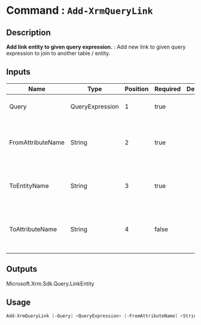 ﻿# Command : `Add-XrmQueryLink` 

## Description

**Add link entity to given query expression.** : Add new link to given query expression to join to another table / entity.

## Inputs

Name|Type|Position|Required|Default|Description
----|----|--------|--------|-------|-----------
Query|QueryExpression|1|true||QueryExpression where condition should be add.
FromAttributeName|String|2|true||Gets or sets the logical name of the attribute of the entity that you are linking from.
ToEntityName|String|3|true||Gets or sets the logical name of the entity that you are linking to.
ToAttributeName|String|4|false||Gets or sets the logical name of the attribute of the entity that you are linking to.

## Outputs
Microsoft.Xrm.Sdk.Query.LinkEntity

## Usage

```Powershell 
Add-XrmQueryLink [-Query] <QueryExpression> [-FromAttributeName] <String> [-ToEntityName] <String> [[-ToAttributeName] <String>] [<CommonParameters>]
``` 


